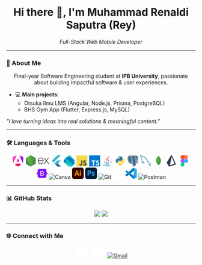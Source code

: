 <h1 align="center">Hi there 👋, I'm Muhammad Renaldi Saputra (Rey)</h1>

<p align="center">
  <i>
    Full-Stack Web Mobile Developer  <br>
  </i>
</p>

<hr>

### 🚀 About Me

<p align="center">
Final-year Software Engineering student at <b>IPB University</b>, passionate about building impactful software & user experiences.<br>
  <ul>
    <li>💻 <b>Main projects:</b>
      <ul>
        <li>Otsuka Ilmu LMS (Angular, Node.js, Prisma, PostgreSQL)</li>
        <li>BHS Gym App (Flutter, Express.js, MySQL)</li>
      </ul>
    </li>
  </ul>
  <i>"I love turning ideas into real solutions & meaningful content."</i>
</p>

<hr>

### 🛠️ Languages & Tools

<p align="center">
  <!-- Programming Languages & Frameworks -->
  <img src="https://raw.githubusercontent.com/devicons/devicon/master/icons/angular/angular-original.svg" height="30" alt="Angular"/>
  <img src="https://raw.githubusercontent.com/devicons/devicon/master/icons/nodejs/nodejs-original.svg" height="30" alt="Node.js"/>
  <img src="https://raw.githubusercontent.com/devicons/devicon/master/icons/express/express-original.svg" height="30" alt="Express"/>
  <img src="https://raw.githubusercontent.com/devicons/devicon/master/icons/flutter/flutter-original.svg" height="30" alt="Flutter"/>
  <img src="https://raw.githubusercontent.com/devicons/devicon/master/icons/dart/dart-original.svg" height="30" alt="Dart"/>
  <img src="https://raw.githubusercontent.com/devicons/devicon/master/icons/javascript/javascript-original.svg" height="30" alt="JS"/>
  <img src="https://raw.githubusercontent.com/devicons/devicon/master/icons/typescript/typescript-original.svg" height="30" alt="TS"/>
  <img src="https://raw.githubusercontent.com/devicons/devicon/master/icons/java/java-original.svg" height="30" alt="Java"/>
  <img src="https://raw.githubusercontent.com/devicons/devicon/master/icons/python/python-original.svg" height="30" alt="Python"/>
  <!-- Databases & ORM -->
  <img src="https://raw.githubusercontent.com/devicons/devicon/master/icons/postgresql/postgresql-original.svg" height="30" alt="PostgreSQL"/>
  <img src="https://raw.githubusercontent.com/devicons/devicon/master/icons/mysql/mysql-original.svg" height="30" alt="MySQL"/>
  <img src="https://raw.githubusercontent.com/devicons/devicon/master/icons/mongodb/mongodb-original.svg" height="30" alt="MongoDB"/>
  <img src="https://raw.githubusercontent.com/devicons/devicon/master/icons/prisma/prisma-original.svg" height="30" alt="Prisma"/>
  <!-- UI/UX & Design -->
  <img src="https://raw.githubusercontent.com/devicons/devicon/master/icons/figma/figma-original.svg" height="30" alt="Figma"/>
  <img src="https://raw.githubusercontent.com/devicons/devicon/master/icons/bootstrap/bootstrap-original.svg" height="30" alt="Bootstrap"/>
  <img src="https://i.imgur.com/akBRiVg.png" height="30" alt="Canva"/>
  <img src="https://github.com/Aakarsh-B/trying-repos/blob/master/illustrator.png?raw=true" height="30" alt="Illustrator"/>
  <img src="https://github.com/Aakarsh-B/trying-repos/blob/master/photoshop.png?raw=true" height="30" alt="Photoshop"/>
  <!-- Tools & Platforms -->
  <img src="https://www.vectorlogo.zone/logos/git-scm/git-scm-icon.svg" height="30" alt="Git"/>
  <img src="https://github.com/Aakarsh-B/trying-repos/blob/master/github.svg" height="30" alt="GitHub"/>
  <img src="https://raw.githubusercontent.com/github/explore/main/topics/visual-studio-code/visual-studio-code.png" height="30" alt="VSCode"/>
  <img src="https://www.vectorlogo.zone/logos/getpostman/getpostman-icon.svg" height="30" alt="Postman"/>
</p>

<hr>

### 📊 GitHub Stats

<p align="center">
  <img height="150em" src="https://github-readme-stats-eight-theta.vercel.app/api?username=mrenaldisaputra&show_icons=true&theme=algolia&include_all_commits=true&count_private=true"/>
  <img height="150em" src="https://github-readme-stats-eight-theta.vercel.app/api/top-langs/?username=mrenaldisaputra&layout=compact&langs_count=8&theme=algolia"/>
</p>

<hr>

### 🌐 Connect with Me

<p align="center">
  <a href="https://www.linkedin.com/in/muhammadrenaldisaputra-8a7882148"><img width="32px" src="https://github.com/Aakarsh-B/trying-repos/blob/master/linkedin.svg" alt="LinkedIn"/></a>
  &nbsp;
  <a href="https://instagram.com/mrenaldisaputra____"><img width="32px" src="https://github.com/Aakarsh-B/trying-repos/blob/master/insta.svg" alt="Instagram"/></a>
  &nbsp;
  <a href="mailto:muhammadrenaldisaputra@gmail.com"><img width="32px" src="https://raw.githubusercontent.com/simple-icons/simple-icons/develop/icons/gmail.svg" alt="Gmail"/></a>
</p>
